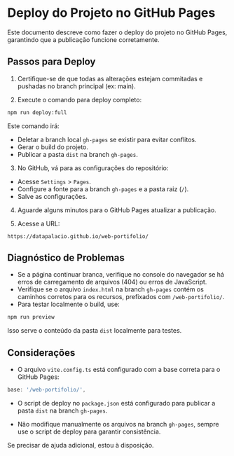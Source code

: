 # Deploy do Projeto no GitHub Pages

Este documento descreve como fazer o deploy do projeto no GitHub Pages, garantindo que a publicação funcione corretamente.

## Passos para Deploy

1. Certifique-se de que todas as alterações estejam commitadas e pushadas no branch principal (ex: main).

2. Execute o comando para deploy completo:

```bash
npm run deploy:full
```

Este comando irá:
- Deletar a branch local `gh-pages` se existir para evitar conflitos.
- Gerar o build do projeto.
- Publicar a pasta `dist` na branch `gh-pages`.

3. No GitHub, vá para as configurações do repositório:

- Acesse `Settings` > `Pages`.
- Configure a fonte para a branch `gh-pages` e a pasta raiz (`/`).
- Salve as configurações.

4. Aguarde alguns minutos para o GitHub Pages atualizar a publicação.

5. Acesse a URL:

```
https://datapalacio.github.io/web-portifolio/
```

## Diagnóstico de Problemas

- Se a página continuar branca, verifique no console do navegador se há erros de carregamento de arquivos (404) ou erros de JavaScript.
- Verifique se o arquivo `index.html` na branch `gh-pages` contém os caminhos corretos para os recursos, prefixados com `/web-portifolio/`.
- Para testar localmente o build, use:

```bash
npm run preview
```

Isso serve o conteúdo da pasta `dist` localmente para testes.

## Considerações

- O arquivo `vite.config.ts` está configurado com a base correta para o GitHub Pages:

```ts
base: '/web-portifolio/',
```

- O script de deploy no `package.json` está configurado para publicar a pasta `dist` na branch `gh-pages`.

- Não modifique manualmente os arquivos na branch `gh-pages`, sempre use o script de deploy para garantir consistência.

Se precisar de ajuda adicional, estou à disposição.